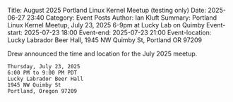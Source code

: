 Title: August 2025 Portland Linux Kernel Meetup (testing only)
Date: 2025-06-27 23:40
Category: Event Posts
Author: Ian Kluft
Summary: Portland Linux Kernel Meetup, July 23, 2025 6-9pm at Lucky Lab on Quimby
Event-start: 2025-07-23 18:00
Event-end: 2025-07-23 21:00
Event-location: Lucky Labrador Beer Hall, 1945 NW Quimby St, Portland OR 97209

Drew announced the time and location for the July 2025 meetup.

    Thursday, July 23, 2025
    6:00 PM to 9:00 PM PDT
    Lucky Labrador Beer Hall
    1945 NW Quimby St
    Portland, Oregon 97209

